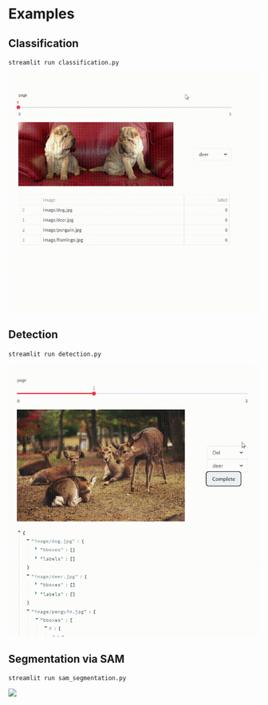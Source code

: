 # Examples
## Classification
```
streamlit run classification.py
```
![](../image/classification.gif)
## Detection
```
streamlit run detection.py
```
![](../image/detection.gif)
## Segmentation via SAM
```
streamlit run sam_segmentation.py
```
![](../image/sam_segmentation.gif)
